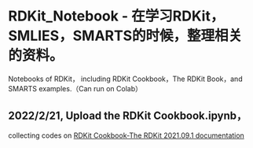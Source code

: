 # RDKit_Notebook - 在学习RDKit，SMLIES，SMARTS的时候，整理相关的资料。

Notebooks of RDKit， including RDKit Cookbook，The RDKit Book，and SMARTS examples.（Can run on Colab）

## 2022/2/21, Upload the RDKit Cookbook.ipynb， 

collecting  codes on [RDKit Cookbook-The RDKit 2021.09.1 documentation](https://www.rdkit.org/docs/Cookbook.html)
